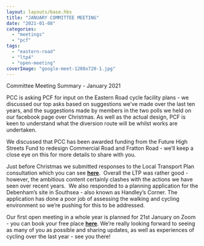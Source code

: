 ```yaml
---
layout: layouts/base.hbs
title: "JANUARY COMMITTEE MEETING"
date: "2021-01-08"
categories: 
  - "meetings"
  - "pcf"
tags: 
  - "eastern-road"
  - "ltp4"
  - "open-meeting"
coverImage: "google-meet-1280x720-1.jpg"
---
```


Committee Meeting Summary - January 2021

PCC is asking PCF for input on the Eastern Road cycle facility plans - we discussed our top asks based on suggestions we’ve made over the last ten years, and the suggestions made by members in the two polls we held on our facebook page over Christmas. As well as the actual design, PCF is keen to understand what the diversion route will be whilst works are undertaken.

We discussed that PCC has been awarded funding from the Future High Streets Fund to redesign Commercial Road and Fratton Road - we’ll keep a close eye on this for more details to share with you. 

Just before Christmas we submitted responses to the Local Transport Plan consultation which you can see **[here](https://www.pompeybug.co.uk/wp-content/uploads/2021/01/PCF-LTP2036-Consultation-Response.pdf)**.  Overall the LTP was rather good - however, the ambitious content certainly clashes with the actions we have seen over recent years.  We also responded to a planning application for the Debenham’s site in Southsea - also known as Handley’s Corner. The application has done a poor job of assessing the walking and cycling environment so we’re pushing for this to be addressed. 

Our first open meeting in a whole year is planned for 21st January on Zoom - you can book your free place [**here**](https://www.eventbrite.co.uk/e/pcf-open-forum-meeting-tickets-134776292519). We’re really looking forward to seeing as many of you as possible and sharing updates, as well as experiences of cycling over the last year - see you there!
